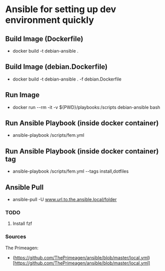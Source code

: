 # Ansible for setting up dev environment quickly

## Build Image (Dockerfile)

- docker build -t debian-ansible .

## Build Image (debian.Dockerfile)

- docker build -t debian-ansible . -f debian.Dockerfile

## Run Image

- docker run --rm -it -v ${PWD}/playbooks:/scripts debian-ansible bash

## Run Ansible Playbook (inside docker container)

- ansible-playbook /scripts/fem.yml

## Run Ansible Playbook (inside docker container) tag

- ansible-playbook /scripts/fem.yml --tags install,dotfiles

## Ansible Pull

- ansible-pull -U www.url.to.the.ansible.local/folder

### TODO

1. Install fzf

### Sources

The Primeagen:

- (https://github.com/ThePrimeagen/ansible/blob/master/local.yml)[https://github.com/ThePrimeagen/ansible/blob/master/local.yml]
